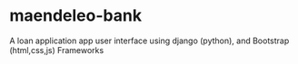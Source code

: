 # maendeleo-bank
A loan application app user interface   using django (python), and Bootstrap (html,css,js) Frameworks
